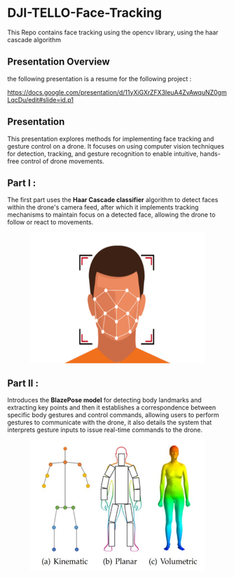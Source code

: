 # DJI-TELLO-Face-Tracking
This Repo contains face tracking using the opencv library, using the haar cascade algorithm   

## Presentation Overview 
the following presentation is a resume for the following project : 

https://docs.google.com/presentation/d/11yXiGXrZFX3IeuA4ZvAwquNZ0gmLqcDu/edit#slide=id.p1

## Presentation 
This presentation explores methods for implementing face tracking and gesture control on a drone. It focuses on using computer vision techniques for detection, tracking, and gesture recognition to enable intuitive, hands-free control of drone movements.

## Part I :
The first part uses the **Haar Cascade classifier** algorithm to detect faces within the drone's camera feed, after which it implements tracking mechanisms to maintain focus on a detected face, allowing the drone to follow or react to movements.

<p align="center">
  <img src=".doc/Face_Tracking.png" alt="Face Tracking" width="400" height="300">
</p>


## Part II :
Introduces the **BlazePose model** for detecting body landmarks and extracting key points and then it establishes a correspondence between specific body gestures and control commands, allowing users to perform gestures to communicate with the drone, it also details the system that interprets gesture inputs to issue real-time commands to the drone.

<p align="center">
  <img src=".doc/blaze_pose.jpg" alt="Face Tracking" width="400" height="300">
</p>
